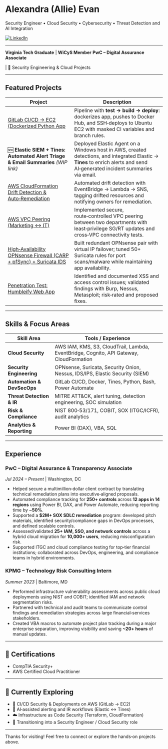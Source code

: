# Alexandra (Allie) Evan
Security Engineer • Cloud Security • Cybersecurity • Threat Detection and AI Integration

[![LinkedIn](https://img.shields.io/badge/LinkedIn-Connect-blue?logo=linkedin)](https://www.linkedin.com/in/allie-evan/)

---
 **Virginia Tech Graduate** | **WiCyS Member**
 **PwC – Digital Assurance Associate**

| 📁 Security Engineering & Cloud Projects

---

##  Featured Projects

| Project                                                                                                                                                                              | Description                                                                                                                                                                  |
| ------------------------------------------------------------------------------------------------------------------------------------------------------------------------------------ | ---------------------------------------------------------------------------------------------------------------------------------------------------------------------------- |
| [GitLab CI/CD → EC2 (Dockerized Python App](https://github.com/alevan22/alevan22/tree/main/Projects/GitLab%20CI-CD%20Pipeline%20Python%20App)                                         | Pipeline with **test → build → deploy**: dockerizes app, pushes to Docker Hub, and SSH‑deploys to Ubuntu EC2 with masked CI variables and branch rules.                      |
| 🆕 **Elastic SIEM + Tines: Automated Alert Triage & Email Summaries** *(WIP link)*                                                                                                   | Deployed Elastic Agent on a Windows host in AWS, created detections, and integrated Elastic → **Tines** to enrich alerts and send AI‑generated incident summaries via email. |
| [AWS CloudFormation Drift Detection & Auto‑Remediation](https://github.com/alevan22/alevan22/tree/main/Projects/AWS%20CloudFormation%20Drift%20Detection%20%26%20Auto-Remediation)   | Automated drift detection with EventBridge → Lambda → SNS, tagging drifted resources and notifying owners for remediation.                                                   |
| [AWS VPC Peering (Marketing ↔ IT)](https://github.com/alevan22/alevan22/tree/main/Projects/aws-vpc-peering-marketing-it-lab)                                                         | Implemented secure, route‑controlled VPC peering between two departments with least‑privilege SG/RT updates and cross‑VPC connectivity tests.                                |
| [High‑Availability OPNsense Firewall (CARP + pfSync) + Suricata IDS](https://github.com/alevan22/alevan22/tree/main/Projects/High%20Availability%20Firewall%20Lab%20with%20OPNsense) | Built redundant OPNsense pair with virtual IP failover; tuned 50+ Suricata rules for port scans/malware while maintaining app availability.                                  |
| [Penetration Test: Humbleify Web App](https://github.com/alevan22/alevan22/blob/main/Projects/Humbleify%20Penetration%20Test/README.md)                                              | Identified and documented XSS and access control issues; validated findings with Burp, Nessus, Metasploit; risk‑rated and proposed fixes.                                    |


---

##  Skills & Focus Areas

| Skill Area                 | Tools / Experience                                                                      |
| -------------------------- | --------------------------------------------------------------------------------------- |
| **Cloud Security**         | AWS IAM, KMS, S3, CloudTrail, Lambda, EventBridge, Cognito, API Gateway, CloudFormation |
| **Security Engineering**   | OPNsense, Suricata, Security Onion, Nessus, IDS/IPS, Elastic Security (SIEM)            |
| **Automation & DevSecOps** | GitLab CI/CD, Docker, Tines, Python, Bash, Power Automate                               |
| **Threat Detection & IR**  | MITRE ATT\&CK, alert tuning, detection engineering, SOC simulation                      |
| **Risk & Compliance**      | NIST 800‑53/171, COBIT, SOX (ITGC/ICFR), audit analytics                                |
| **Analytics & Reporting**  | Power BI (DAX), VBA, SQL                                                                |

---

##  Experience

### **PwC – Digital Assurance & Transparency Associate**

*Jul 2024 – Present* | Washington, DC

* Helped secure a multimillion‑dollar client contract by translating technical remediation plans into executive‑aligned proposals.
* Automated compliance tracking for **250+ controls** across **12 apps in 14 regions** using Power BI, DAX, and Power Automate, reducing reporting time by \~**50%**.
* Supported a **\$2M+ SOX SDLC remediation** program: developed pitch materials, identified security/compliance gaps in DevOps processes, and defined scalable controls.
* Assessed/validated **25+ IAM, SSO, and network controls** across a hybrid cloud migration for **10,000+ users**, reducing misconfiguration risk.
* Supported ITGC and cloud compliance testing for top‑tier financial institutions; collaborated across DevOps, engineering, and compliance teams in hybrid environments.

### **KPMG – Technology Risk Consulting Intern**

*Summer 2023* | Baltimore, MD

* Performed infrastructure vulnerability assessments across public cloud deployments using NIST and COBIT; identified IAM and network segmentation risks.
* Partnered with technical and audit teams to communicate control findings and remediation strategies across large financial‑services stakeholders.
* Created VBA macros to automate project plan tracking during a major enterprise separation, improving visibility and saving **\~20+ hours** of manual updates.

---

## 📜 Certifications

*  CompTIA Security+
*  AWS Certified Cloud Practitioner

---

## 🚀 Currently Exploring

* 🔁 CI/CD Security & Deployments on AWS (GitLab → EC2)
* 🧠 AI‑assisted alerting and IR workflows (Elastic ↔ Tines)
* ☁️ Infrastructure as Code Security (Terraform, CloudFormation)
* 🎯 Transitioning into a Security Engineer / Cloud Security role

---

Thanks for visiting! Feel free to connect or explore the hands‑on projects above.
